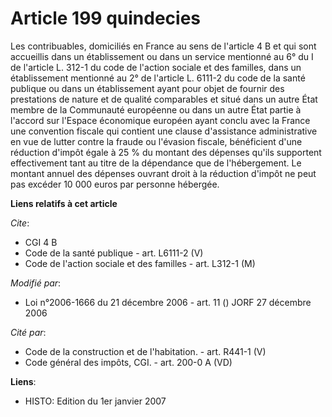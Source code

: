 # Article 199 quindecies

Les contribuables, domiciliés en France au sens de l'article 4 B et qui sont accueillis dans un établissement ou dans un
service mentionné au 6° du I de l'article L. 312-1 du code de l'action sociale et des familles, dans un établissement
mentionné au 2° de l'article L. 6111-2 du code de la santé publique ou dans un établissement ayant pour objet de fournir des
prestations de nature et de qualité comparables et situé dans un autre État membre de la Communauté européenne ou dans un
autre État partie à l'accord sur l'Espace économique européen ayant conclu avec la France une convention fiscale qui contient
une clause d'assistance administrative en vue de lutter contre la fraude ou l'évasion fiscale, bénéficient d'une réduction
d'impôt égale à 25 % du montant des dépenses qu'ils supportent effectivement tant au titre de la dépendance que de
l'hébergement. Le montant annuel des dépenses ouvrant droit à la réduction d'impôt ne peut pas excéder 10 000 euros par
personne hébergée.

**Liens relatifs à cet article**

_Cite_:

  - CGI 4 B
  - Code de la santé publique - art. L6111-2 (V)
  - Code de l'action sociale et des familles - art. L312-1 (M)

_Modifié par_:

  - Loi n°2006-1666 du 21 décembre 2006 - art. 11 () JORF 27 décembre 2006

_Cité par_:

  - Code de la construction et de l'habitation. - art. R441-1 (V)
  - Code général des impôts, CGI. - art. 200-0 A (VD)

**Liens**:

  - HISTO: Edition du 1er janvier 2007
